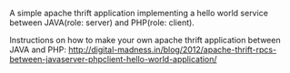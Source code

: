 A simple apache thrift application implementing a hello world service between JAVA(role: server) and PHP(role: client).

Instructions on how to make your own apache thrift application between JAVA and PHP:
http://digital-madness.in/blog/2012/apache-thrift-rpcs-between-javaserver-phpclient-hello-world-application/
